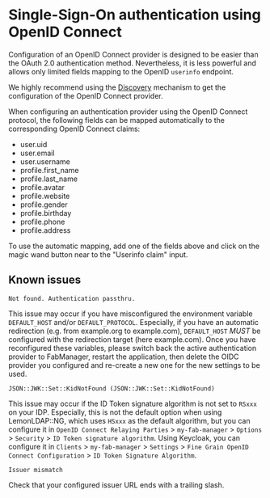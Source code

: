 # Single-Sign-On authentication using OpenID Connect

Configuration of an OpenID Connect provider is designed to be easier than the OAuth 2.0 authentication method.
Nevertheless, it is less powerful and allows only limited fields mapping to the OpenID `userinfo` endpoint.

We highly recommend using the [Discovery](https://openid.net/specs/openid-connect-discovery-1_0.html) mechanism to get the configuration of the OpenID Connect provider.

When configuring an authentication provider using the OpenID Connect protocol, the following fields can be mapped automatically
to the corresponding OpenID Connect claims:

- user.uid
- user.email
- user.username
- profile.first_name
- profile.last_name
- profile.avatar
- profile.website
- profile.gender
- profile.birthday
- profile.phone
- profile.address

To use the automatic mapping, add one of the fields above and click on the magic wand button near to the "Userinfo claim" input.

## Known issues

```
Not found. Authentication passthru.
```
This issue may occur if you have misconfigured the environment variable `DEFAULT_HOST` and/or `DEFAULT_PROTOCOL`.
Especially, if you have an automatic redirection (e.g. from example.org to example.com), `DEFAULT_HOST` *MUST* be configured with the redirection target (here example.com).
Once you have reconfigured these variables, please switch back the active authentication provider to FabManager, restart the application, then delete the OIDC provider you configured and re-create a new one for the new settings to be used.

```
JSON::JWK::Set::KidNotFound (JSON::JWK::Set::KidNotFound)
```
This issue may occur if the ID Token signature algorithm is not set to `RSxxx` on your IDP.
Especially, this is not the default option when using LemonLDAP::NG, which uses `HSxxx` as the default algorithm, but you can configure it in `OpenID Connect Relaying Parties` > `my-fab-manager` > `Options` > `Security` > `ID Token signature algorithm`.
Using Keycloak, you can configure it in `Clients` > `my-fab-manager` > `Settings` > `Fine Grain OpenID Connect Configuration` > `ID Token Signature Algorithm`.
```
Issuer mismatch
```
Check that your configured issuer URL ends with a trailing slash.
